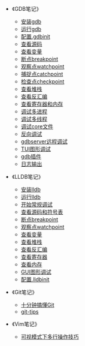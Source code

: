 ﻿<!-- _sidebar.md -->

* 《GDB笔记》
  * [安装gdb](/GDB笔记/01_安装gdb.md)
  * [运行gdb](/GDB笔记/02_运行gdb.md)
  * [配置.gdbinit](/GDB笔记/03_配置.gdbinit.md)
  * [查看源码](/GDB笔记/04_查看源码.md)
  * [查看变量](/GDB笔记/05_查看变量.md)
  * [断点breakpoint](/GDB笔记/06_断点breakpoint.md)
  * [观察点watchpoint](/GDB笔记/07_观察点watchpoint.md)
  * [捕捉点catchpoint](/GDB笔记/08_捕捉点catchpoint.md)
  * [检查点checkpoint](/GDB笔记/09_检查点checkpoint.md)
  * [查看堆栈](/GDB笔记/10_查看堆栈.md)
  * [查看反汇编](/GDB笔记/11_查看反汇编.md)
  * [查看寄存器和内存](/GDB笔记/12_查看寄存器和内存.md)
  * [调试多进程](/GDB笔记/13_调试多进程.md)
  * [调试多线程](/GDB笔记/14_调试多线程.md)
  * [调试core文件](/GDB笔记/15_调试core文件.md)
  * [反向调试](/GDB笔记/16_反向调试.md)
  * [gdbserver远程调试](/GDB笔记/17_gdbserver远程调试.md)
  * [TUI图形调试](/GDB笔记/18_TUI图形调试.md)
  * [gdb插件](/GDB笔记/19_gdb插件.md)
  * [日志输出](/GDB笔记/20_日志输出.md)

* 《LLDB笔记》
  * [安装lldb](/LLDB笔记/安装lldb.md)
  * [运行lldb](/LLDB笔记/运行lldb.md)
  * [开始常规调试](/LLDB笔记/开始常规调试.md)
  * [查看源码和符号表](/LLDB笔记/查看源码和符号表.md)
  * [断点breakpoint](/LLDB笔记/断点breakpoint.md)
  * [观察点watchpoint](/LLDB笔记/观察点watchpoint.md)
  * [查看变量](/LLDB笔记/查看变量.md)
  * [查看堆栈](/LLDB笔记/查看堆栈.md)
  * [查看反汇编](/LLDB笔记/查看反汇编.md)
  * [查看寄存器](/LLDB笔记/查看寄存器.md)
  * [查看内存](/LLDB笔记/查看内存.md)
  * [GUI图形调试](/LLDB笔记/GUI图形调试.md)
  * [配置.lldbinit](/LLDB笔记/配置.lldbinit.md)

* 《Git笔记》
  * [十分钟搞懂Git](/Git笔记/十分钟搞懂Git.md)
  * [git-tips](/Git笔记/git_tips.md)

* 《Vim笔记》
  * [可视模式下多行操作技巧](/Vim笔记/01_可视模式下多行操作技巧.md)

